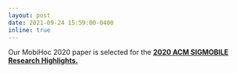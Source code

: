 ```yaml
---
layout: post
date: 2021-09-24 15:59:00-0400
inline: true
---
```


Our MobiHoc 2020 paper is selected for the <strong>  <a class="news-title" href="https://www.sigmobile.org/grav/publications/research-highlights">2020 ACM SIGMOBILE Research Highlights. </a>  <strong>


